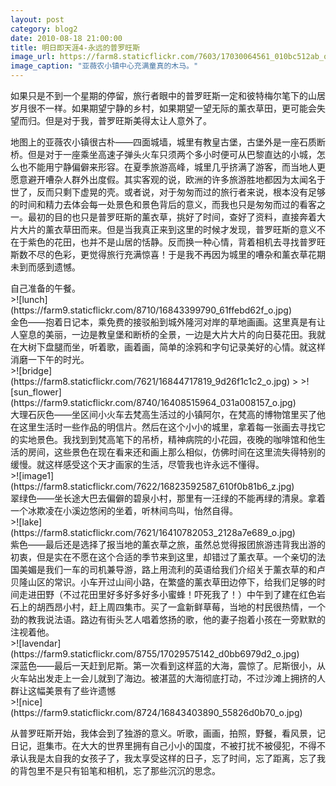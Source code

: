 ```yaml
---
layout: post
category: blog2
date: 2010-08-18 21:00:00
title: 明日即天涯4-永远的普罗旺斯
image_url: https://farm8.staticflickr.com/7603/17030064561_010bc512ab_o.jpg
image_caption: "亚薇农小镇中心充满童真的木马。"
---
```


如果只是不到一个星期的停留，旅行者眼中的普罗旺斯一定和彼特梅尔笔下的山居岁月很不一样。如果期望宁静的乡村，如果期望一望无际的薰衣草田，更可能会失望而归。但是对于我，普罗旺斯美得太让人意外了。

地图上的亚薇农小镇很古朴——四面城墙，城里有教皇古堡，古堡外是一座石质断桥。但是对于一座乘坐高速子弹头火车只须两个多小时便可从巴黎直达的小城，怎么也不能用宁静偏僻来形容。在夏季旅游高峰，城里几乎挤满了游客，而当地人更愿意避开嘈杂人群外出度假。其实客观的说，欧洲的许多旅游胜地都因为太闻名于世了，反而只剩下虚晃的壳。或者说，对于匆匆而过的旅行者来说，根本没有足够的时间和精力去体会每一处景色和景色背后的意义，而我也只是匆匆而过的看客之一。最初的目的也只是普罗旺斯的薰衣草，挑好了时间，查好了资料，直接奔着大片大片的薰衣草田而来。但是当我真正来到这里的时候才发现，普罗旺斯的意义不在于紫色的花田，也并不是山居的恬静。反而换一种心情，背着相机去寻找普罗旺斯数不尽的色彩，更觉得旅行充满惊喜！于是我不再因为城里的嘈杂和薰衣草花期未到而感到遗憾。


<figcaption>
自己准备的午餐。
</figcaption>
>![lunch](https://farm9.staticflickr.com/8710/16843399790_61ffebd62f_o.jpg)

<figcaption>
金色——抱着日记本，乘免费的接驳船到城外隆河对岸的草地画画。这里真是有让人窒息的美丽，一边是教皇堡和断桥的全景，一边是大片大片的向日葵花田。我就在大树下盘腿而坐，听着歌，画着画，简单的涂鸦和字句记录美好的心情。就这样消磨一下午的时光。
</figcaption>
>![bridge](https://farm8.staticflickr.com/7621/16844717819_9d26f1c1c2_o.jpg)
>
>![sun_flower](https://farm9.staticflickr.com/8740/16408515964_031a008157_o.jpg)

<figcaption>
大理石灰色——坐区间小火车去梵高生活过的小镇阿尔，在梵高的博物馆里买了他在这里生活时一些作品的明信片。然后在这个小小的城里，拿着每一张画去寻找它的实地景色。我找到到梵高笔下的吊桥，精神病院的小花园，夜晚的咖啡馆和他生活的房间，这些景色在现在看来还和画上那么相似，仿佛时间在这里流失得特别的缓慢。就这样感受这个天才画家的生活，尽管我也许永远不懂得。
</figcaption>
>![image1](https://farm8.staticflickr.com/7622/16823592587_610f0b81b6_z.jpg)


<figcaption>
翠绿色——坐长途大巴去偏僻的碧泉小村，那里有一汪绿的不能再绿的清泉。拿着一个冰欺凌在小溪边悠闲的坐着，听林间鸟叫，怡然自得。
</figcaption>
>![lake](https://farm8.staticflickr.com/7621/16410782053_2128a7e689_o.jpg)

<figcaption>
紫色——最后还是选择了报当地的薰衣草之旅，虽然总觉得报团旅游违背我出游的初衷，但是实在不愿在这个合适的季节来到这里，却错过了薰衣草。一个亲切的法国美媚是我们一车的司机兼导游，路上用流利的英语给我们介绍关于薰衣草的和卢贝隆山区的常识。小车开过山间小路，在繁盛的薰衣草田边停下，给我们足够的时间走进田野（不过花田里好多好多好多小蜜蜂！吓死我了！）中午到了建在红色岩石上的胡西昂小村，赶上周四集市。买了一盒新鲜草莓，当地的村民很热情，一个劲的教我说法语。路边有街头艺人唱着悠扬的歌，他的妻子抱着小孩在一旁默默的注视着他。
</figcaption>
>![lavendar](https://farm9.staticflickr.com/8755/17029575142_d0bb6979d2_o.jpg)

<figcaption>
深蓝色——最后一天赶到尼斯。第一次看到这样蓝的大海，震惊了。尼斯很小，从火车站出发走上一会儿就到了海边。被湛蓝的大海彻底打动，不过沙滩上拥挤的人群让这幅美景有了些许遗憾
</figcaption>
>![nice](https://farm9.staticflickr.com/8724/16843403890_55826d0b70_o.jpg)

从普罗旺斯开始，我体会到了独游的意义。听歌，画画，拍照，野餐，看风景，记日记，逛集市。在大大的世界里拥有自己小小的国度，不被打扰不被侵犯，不得不承认我是太自我的女孩子了，我太享受这样的日子，忘了时间，忘了距离，忘了我的背包里不是只有铅笔和相机，忘了那些沉沉的思念。
